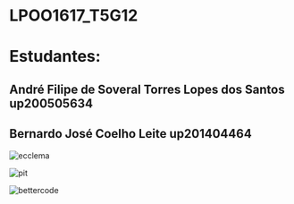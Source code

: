 # LPOO1617_T5G12

# Estudantes:

## André Filipe de Soveral Torres Lopes dos Santos up200505634
## Bernardo José Coelho Leite up201404464

![ecclema](https://cloud.githubusercontent.com/assets/22004638/24335691/9a21a42a-127a-11e7-87cb-4f32185518d4.png)

![pit](https://cloud.githubusercontent.com/assets/22004638/24335711/bc2e7c28-127a-11e7-8424-118f2a2b3dca.png)

![bettercode](https://cloud.githubusercontent.com/assets/22004638/24335728/e87b6494-127a-11e7-9034-610b05c0d225.png)
